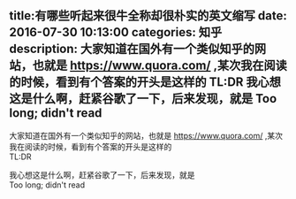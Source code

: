 title:有哪些听起来很牛全称却很朴实的英文缩写
date: 2016-07-30   10:13:00 
categories: 知乎 
 description: 大家知道在国外有一个类似知乎的网站，也就是 https://www.quora.com/ ,某次我在阅读的时候，看到有个答案的开头是这样的 TL:DR 我心想这是什么啊，赶紧谷歌了一下，后来发现，就是 Too long; didn't read
  --- 
 大家知道在国外有一个类似知乎的网站，也就是 [<span class="invisible">https://www.</span><span class="visible">quora.com/</span><span class="invisible"></span>](https://link.zhihu.com/?target=https%3A//www.quora.com/) ,某次我在阅读的时候，看到有个答案的开头是这样的  
TL:DR  

我心想这是什么啊，赶紧谷歌了一下，后来发现，就是  
Too long; didn't read